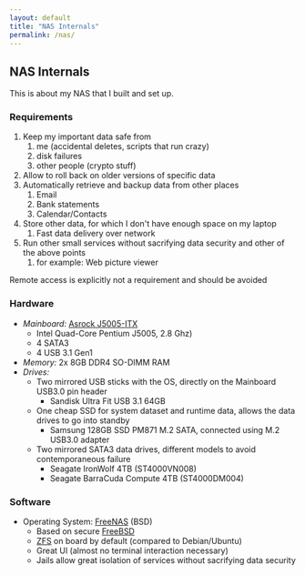 ```yaml
---
layout: default
title: "NAS Internals"
permalink: /nas/
---
```


## NAS Internals

This is about my NAS that I built and set up. 

### Requirements

1. Keep my important data safe from 
    1. me (accidental deletes, scripts that run crazy)
    1. disk failures
    1. other people (crypto stuff)
1. Allow to roll back on older versions of specific data
1. Automatically retrieve and backup data from other places
    1. Email
    1. Bank statements
    1. Calendar/Contacts
1. Store other data, for which I don't have enough space on my laptop
    1. Fast data delivery over network
1. Run other small services without sacrifying data security and other of the above points
    1. for example: Web picture viewer

Remote access is explicitly not a requirement and should be avoided

### Hardware

* _Mainboard:_ [Asrock J5005-ITX](https://www.asrock.com/mb/Intel/J5005-ITX/index.de.asp)
    * Intel Quad-Core Pentium J5005, 2.8 Ghz)
    * 4 SATA3
    * 4 USB 3.1 Gen1
* _Memory:_ 2x 8GB DDR4 SO-DIMM RAM
* _Drives:_
    * Two mirrored USB sticks with the OS, directly on the Mainboard USB3.0 pin header
        * Sandisk Ultra Fit USB 3.1 64GB
    * One cheap SSD for system dataset and runtime data, allows the data drives to go into standby
        * Samsung 128GB SSD PM871 M.2 SATA, connected using M.2 USB3.0 adapter
    * Two mirrored SATA3 data drives, different models to avoid contemporaneous failure
        * Seagate IronWolf 4TB (ST4000VN008)
        * Seagate BarraCuda Compute 4TB (ST4000DM004)

### Software

* Operating System: [FreeNAS](https://www.freenas.org/) (BSD)
  * Based on secure [FreeBSD](https://www.freebsd.org)
  * [ZFS](https://www.freenas.org/zfs/) on board by default (compared to Debian/Ubuntu)
  * Great UI (almost no terminal interaction necessary)
  * Jails allow great isolation of services without sacrifying data security
